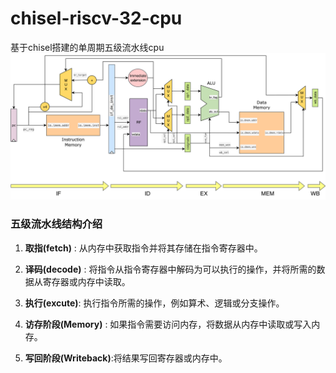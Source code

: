 # chisel-riscv-32-cpu
基于chisel搭建的单周期五级流水线cpu
<img src="./archi.pdf" alt="p1" style="zoom:50%;" />
### 五级流水线结构介绍

1. **取指(fetch)** : 从内存中获取指令并将其存储在指令寄存器中。

2. **译码(decode)** : 将指令从指令寄存器中解码为可以执行的操作，并将所需的数据从寄存器或内存中读取。

3. **执行(excute)**: 执行指令所需的操作，例如算术、逻辑或分支操作。
4. **访存阶段(Memory)** : 如果指令需要访问内存，将数据从内存中读取或写入内存。
5. **写回阶段(Writeback)**:将结果写回寄存器或内存中。
